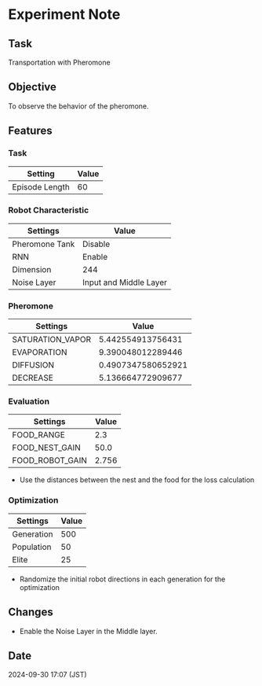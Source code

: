 # Experiment Note

## Task

Transportation with Pheromone

## Objective

To observe the behavior of the pheromone.

## Features

### Task

| Setting        | Value |
|----------------|-------|
| Episode Length | 60    |

### Robot Characteristic

| Settings       | Value                  |
|----------------|------------------------|
| Pheromone Tank | Disable                |
| RNN            | Enable                 |
| Dimension      | 244                    |
| Noise Layer    | Input and Middle Layer |

### Pheromone

| Settings         | Value              |
|------------------|--------------------|
| SATURATION_VAPOR | 5.442554913756431  |
| EVAPORATION      | 9.390048012289446  |
| DIFFUSION        | 0.4907347580652921 |  
| DECREASE         | 5.136664772909677  |

### Evaluation

| Settings        | Value |
|-----------------|-------|
| FOOD_RANGE      | 2.3   |
| FOOD_NEST_GAIN  | 50.0  |
| FOOD_ROBOT_GAIN | 2.756 |

- Use the distances between the nest and the food for the loss calculation

### Optimization

| Settings   | Value |
|------------|-------|
| Generation | 500   |
| Population | 50    |
| Elite      | 25    |

- Randomize the initial robot directions in each generation for the optimization

## Changes

- Enable the Noise Layer in the Middle layer.

## Date

2024-09-30 17:07 (JST)
